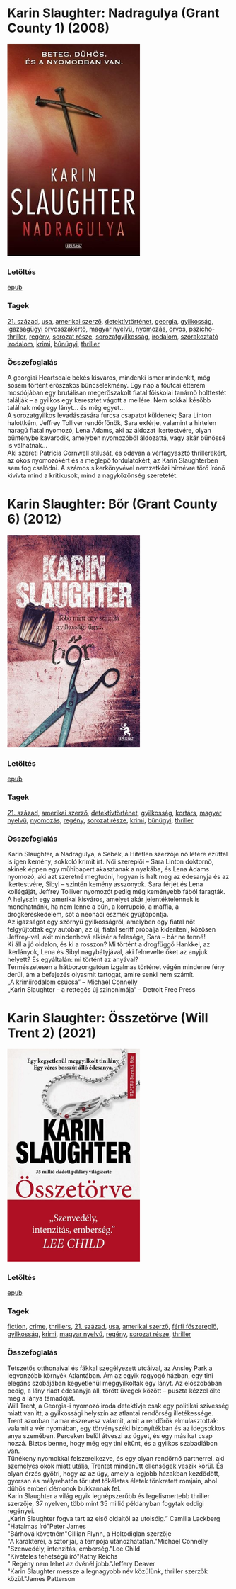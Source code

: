 # <a name="id_788">Karin Slaughter: Nadragulya (Grant County 1) (2008)</a>
<img src="https://github.com/BercziSandor/calibre_lib/raw/main/libs/main/Karin%20Slaughter/Nadragulya%20%28788%29/cover.jpg" alt="cover" width="300"/>

### Letöltés
[epub](https://github.com/BercziSandor/calibre_lib/raw/main/libs/main/Karin%20Slaughter/Nadragulya%20%28788%29/Nadragulya%20-%20Karin%20Slaughter.epub)

### Tagek
[21. század](https://github.com/berczisandor/calibre_lib/blob/main/libs/main/_tags/21.%20sz%c3%a1zad.md), [usa](https://github.com/berczisandor/calibre_lib/blob/main/libs/main/_tags/usa.md), [amerikai szerző](https://github.com/berczisandor/calibre_lib/blob/main/libs/main/_tags/amerikai%20szerz%c5%91.md), [detektívtörténet](https://github.com/berczisandor/calibre_lib/blob/main/libs/main/_tags/detekt%c3%advt%c3%b6rt%c3%a9net.md), [georgia](https://github.com/berczisandor/calibre_lib/blob/main/libs/main/_tags/georgia.md), [gyilkosság](https://github.com/berczisandor/calibre_lib/blob/main/libs/main/_tags/gyilkoss%c3%a1g.md), [igazságügyi orvosszakértő](https://github.com/berczisandor/calibre_lib/blob/main/libs/main/_tags/igazs%c3%a1g%c3%bcgyi%20orvosszak%c3%a9rt%c5%91.md), [magyar nyelvű](https://github.com/berczisandor/calibre_lib/blob/main/libs/main/_tags/magyar%20nyelv%c5%b1.md), [nyomozás](https://github.com/berczisandor/calibre_lib/blob/main/libs/main/_tags/nyomoz%c3%a1s.md), [orvos](https://github.com/berczisandor/calibre_lib/blob/main/libs/main/_tags/orvos.md), [pszicho-thriller](https://github.com/berczisandor/calibre_lib/blob/main/libs/main/_tags/pszicho-thriller.md), [regény](https://github.com/berczisandor/calibre_lib/blob/main/libs/main/_tags/reg%c3%a9ny.md), [sorozat része](https://github.com/berczisandor/calibre_lib/blob/main/libs/main/_tags/sorozat%20r%c3%a9sze.md), [sorozatgyilkosság](https://github.com/berczisandor/calibre_lib/blob/main/libs/main/_tags/sorozatgyilkoss%c3%a1g.md), [irodalom](https://github.com/berczisandor/calibre_lib/blob/main/libs/main/_tags/irodalom.md), [szórakoztató irodalom](https://github.com/berczisandor/calibre_lib/blob/main/libs/main/_tags/sz%c3%b3rakoztat%c3%b3%20irodalom.md), [krimi](https://github.com/berczisandor/calibre_lib/blob/main/libs/main/_tags/krimi.md), [bûnügyi](https://github.com/berczisandor/calibre_lib/blob/main/libs/main/_tags/b%c3%bbn%c3%bcgyi.md), [thriller](https://github.com/berczisandor/calibre_lib/blob/main/libs/main/_tags/thriller.md)

### Összefoglalás
<div>
<p>A georgiai Heartsdale békés kisváros, mindenki ismer mindenkit, még sosem történt erőszakos bűncselekmény. Egy nap a főutcai étterem mosdójában egy brutálisan megerőszakolt fiatal főiskolai tanárnő holttestét találják – a gyilkos egy keresztet vágott a mellére. Nem sokkal később találnak még egy lányt… és még egyet…<br>A sorozatgyilkos levadászására furcsa csapatot küldenek; Sara Linton halottkém, Jeffrey Tolliver rendőrfőnök, Sara exférje, valamint a hirtelen haragú fiatal nyomozó, Lena Adams, aki az áldozat ikertestvére, olyan bűnténybe kavarodik, amelyben nyomozóból áldozattá, vagy akár bűnössé is válhatnak…<br>Aki szereti Patricia Cornwell stílusát, és odavan a vérfagyasztó thrillerekért, az okos nyomozókért és a meglepő fordulatokért, az Karin Slaughterben sem fog csalódni. A számos sikerkönyvével nemzetközi hírnévre törő írónő kivívta mind a kritikusok, mind a nagyközönség szeretetét.</p></div>


# <a name="id_599">Karin Slaughter: Bőr (Grant County 6) (2012)</a>
<img src="https://github.com/BercziSandor/calibre_lib/raw/main/libs/main/Karin%20Slaughter/Bor%20%28599%29/cover.jpg" alt="cover" width="300"/>

### Letöltés
[epub](https://github.com/BercziSandor/calibre_lib/raw/main/libs/main/Karin%20Slaughter/Bor%20%28599%29/Bor%20-%20Karin%20Slaughter.epub)

### Tagek
[21. század](https://github.com/berczisandor/calibre_lib/blob/main/libs/main/_tags/21.%20sz%c3%a1zad.md), [amerikai szerző](https://github.com/berczisandor/calibre_lib/blob/main/libs/main/_tags/amerikai%20szerz%c5%91.md), [detektívtörténet](https://github.com/berczisandor/calibre_lib/blob/main/libs/main/_tags/detekt%c3%advt%c3%b6rt%c3%a9net.md), [gyilkosság](https://github.com/berczisandor/calibre_lib/blob/main/libs/main/_tags/gyilkoss%c3%a1g.md), [kortárs](https://github.com/berczisandor/calibre_lib/blob/main/libs/main/_tags/kort%c3%a1rs.md), [magyar nyelvű](https://github.com/berczisandor/calibre_lib/blob/main/libs/main/_tags/magyar%20nyelv%c5%b1.md), [nyomozás](https://github.com/berczisandor/calibre_lib/blob/main/libs/main/_tags/nyomoz%c3%a1s.md), [regény](https://github.com/berczisandor/calibre_lib/blob/main/libs/main/_tags/reg%c3%a9ny.md), [sorozat része](https://github.com/berczisandor/calibre_lib/blob/main/libs/main/_tags/sorozat%20r%c3%a9sze.md), [krimi](https://github.com/berczisandor/calibre_lib/blob/main/libs/main/_tags/krimi.md), [bűnügyi](https://github.com/berczisandor/calibre_lib/blob/main/libs/main/_tags/b%c5%b1n%c3%bcgyi.md), [thriller](https://github.com/berczisandor/calibre_lib/blob/main/libs/main/_tags/thriller.md)

### Összefoglalás
<div>
<p>Karin ​Slaughter, a Nadragulya, a Sebek, a Hitetlen szerzője nő létére ezúttal is igen kemény, sokkoló krimit írt. Női szereplői – Sara Linton doktornő, akinek éppen egy műhibapert akasztanak a nyakába, és Lena Adams nyomozó, aki azt szeretné megtudni, hogyan is halt meg az édesanyja és az ikertestvére, Sibyl – szintén kemény asszonyok. Sara férjét és Lena kollégáját, Jeffrey Tolliver nyomozót pedig még keményebb fából faragták.<br>A helyszín egy amerikai kisváros, amelyet akár jelentéktelennek is mondhatnánk, ha nem lenne a bűn, a korrupció, a maffia, a drogkereskedelem, sőt a neonáci eszmék gyújtópontja.<br>Az igazságot egy szörnyű gyilkosságról, amelyben egy fiatal nőt felgyújtottak egy autóban, az új, fiatal seriff próbálja kideríteni, közösen Jeffrey-vel, akit mindenhová elkísér a felesége, Sara – bár ne tenné!<br>Ki áll a jó oldalon, és ki a rosszon? Mi történt a drogfüggő Hankkel, az ikerlányok, Lena és Sibyl nagybátyjával, aki felnevelte őket az anyjuk helyett? És egyáltalán: mi történt az anyával?<br>Természetesen a hátborzongatóan izgalmas történet végén mindenre fény derül, ám a befejezés olyasmit tartogat, amire senki nem számít.<br>„A krimiirodalom csúcsa” – Michael Connelly<br>„Karin Slaughter – a rettegés új szinonimája” – Detroit Free Press</p></div>


# <a name="id_1488">Karin Slaughter: Összetörve (Will Trent 2) (2021)</a>
<img src="https://github.com/BercziSandor/calibre_lib/raw/main/libs/main/Karin%20Slaughter/Osszetorve%20%281488%29/cover.jpg" alt="cover" width="300"/>

### Letöltés
[epub](https://github.com/BercziSandor/calibre_lib/raw/main/libs/main/Karin%20Slaughter/Osszetorve%20%281488%29/Osszetorve%20-%20Karin%20Slaughter.epub)

### Tagek
[fiction](https://github.com/berczisandor/calibre_lib/blob/main/libs/main/_tags/fiction.md), [crime](https://github.com/berczisandor/calibre_lib/blob/main/libs/main/_tags/crime.md), [thrillers](https://github.com/berczisandor/calibre_lib/blob/main/libs/main/_tags/thrillers.md), [21. század](https://github.com/berczisandor/calibre_lib/blob/main/libs/main/_tags/21.%20sz%c3%a1zad.md), [usa](https://github.com/berczisandor/calibre_lib/blob/main/libs/main/_tags/usa.md), [amerikai szerző](https://github.com/berczisandor/calibre_lib/blob/main/libs/main/_tags/amerikai%20szerz%c5%91.md), [férfi főszereplő](https://github.com/berczisandor/calibre_lib/blob/main/libs/main/_tags/f%c3%a9rfi%20f%c5%91szerepl%c5%91.md), [gyilkosság](https://github.com/berczisandor/calibre_lib/blob/main/libs/main/_tags/gyilkoss%c3%a1g.md), [krimi](https://github.com/berczisandor/calibre_lib/blob/main/libs/main/_tags/krimi.md), [magyar nyelvű](https://github.com/berczisandor/calibre_lib/blob/main/libs/main/_tags/magyar%20nyelv%c5%b1.md), [regény](https://github.com/berczisandor/calibre_lib/blob/main/libs/main/_tags/reg%c3%a9ny.md), [sorozat része](https://github.com/berczisandor/calibre_lib/blob/main/libs/main/_tags/sorozat%20r%c3%a9sze.md), [thriller](https://github.com/berczisandor/calibre_lib/blob/main/libs/main/_tags/thriller.md)

### Összefoglalás
<div>
<p>Tetszetős ​otthonaival és fákkal szegélyezett utcáival, az Ansley Park a legvonzóbb környék Atlantában. Ám az egyik ragyogó házban, egy tini elegáns szobájában kegyetlenül meggyilkoltak egy lányt. Az előszobában pedig, a lány riadt édesanyja áll, törött üvegek között – puszta kézzel ölte meg a lánya támadóját.<br>Will Trent, a Georgia-i nyomozó iroda detektívje csak egy politikai szívesség miatt van itt, a gyilkossági helyszín az atlantai rendőrség illetékessége. Trent azonban hamar észrevesz valamit, amit a rendőrök elmulasztottak: valamit a vér nyomában, egy törvényszéki bizonyítékban és az idegsokkos anya szemében. Perceken belül átveszi az ügyet, és egy másikat csap hozzá. Biztos benne, hogy még egy tini eltűnt, és a gyilkos szabadlábon van.<br>Tünékeny nyomokkal felszerelkezve, és egy olyan rendőrnő partnerrel, aki személyes okok miatt utálja, Trentet mindenütt ellenségek veszik körül. És olyan érzés gyötri, hogy az az ügy, amely a legjobb házakban kezdődött, gyorsan és mélyrehatón tör utat tökéletes életek tönkretett romjain, ahol dühös emberi démonok bukkannak fel.<br>Karin Slaughter a világ egyik legnépszerűbb és legelismertebb thriller szerzője, 37 nyelven, több mint 35 millió példányban fogytak eddigi regényei.<br>„Karin Slaughter fogva tart az első oldaltól az utolsóig.” Camilla Lackberg<br>"Hatalmas író"Peter James<br>"Bárhová követném"Gillian Flynn, a Holtodiglan szerzője<br>"A karakterei, a sztorijai, a tempója utánozhatatlan."Michael Connelly<br>"Szenvedély, intenzitás, emberség."Lee Child<br>"Kivételes tehetségű író"Kathy Reichs<br>" Regény nem lehet az övénél jobb."Jeffery Deaver<br>"Karin Slaughter messze a legnagyobb név közülünk, thriller szerzők közül."James Patterson</p></div>


